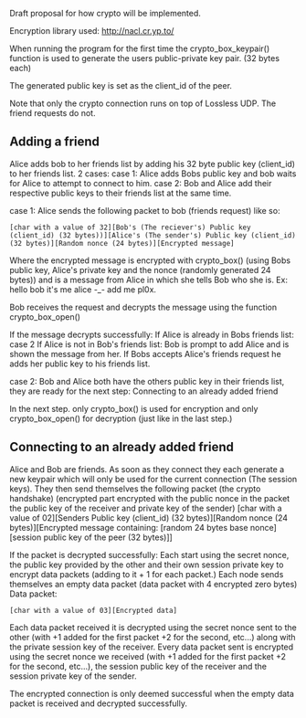 Draft proposal for how crypto will be implemented.


Encryption library used: http://nacl.cr.yp.to/


When running the program for the first time the crypto_box_keypair() function is used to 
generate the users public-private key pair. (32 bytes each)

The generated public key is set as the client_id of the peer.

Note that only the crypto connection runs on top of Lossless UDP. The friend requests do not.

Adding a friend
---------------

Alice adds bob to her friends list by adding his 32 byte public key (client_id) to her friends list.
2 cases:
case 1: Alice adds Bobs public key and bob waits for Alice to attempt to connect to him.
case 2: Bob and Alice add their respective public keys to their friends list at the same time.
    
case 1:
Alice sends the following packet to bob (friends request) like so:
```
[char with a value of 32][Bob's (The reciever's) Public key (client_id) (32 bytes))][Alice's (The sender's) Public key (client_id) (32 bytes)][Random nonce (24 bytes)][Encrypted message]
```

Where the encrypted message is encrypted with crypto_box() (using Bobs public key, Alice's private key and the nonce (randomly generated 24 bytes)) and is a message from Alice in which she tells Bob who she is.
Ex: hello bob it's me alice -_- add me pl0x.
        
Bob receives the request and decrypts the message using the function crypto_box_open()
        
If the message decrypts successfully: 
If Alice is already in Bobs friends list: case 2
If Alice is not in Bob's friends list: Bob is prompt to add Alice and is shown the message from her.
If Bobs accepts Alice's friends request he adds her public key to his friends list.

case 2:
Bob and Alice both have the others public key in their friends list, they are ready for the next step: Connecting to an already added friend
        

In the next step.
only crypto_box() is used for encryption and only crypto_box_open() for decryption (just like in the last step.)


Connecting to an already added friend
-------------------------------------

Alice and Bob are friends.
As soon as they connect they each generate a new keypair which will only be used for the current connection (The session keys).
They then send themselves the following packet (the crypto handshake) (encrypted part encrypted with the public nonce in the packet
the public key of the receiver and private key of the sender)
[char with a value of 02][Senders Public key (client_id) (32 bytes)][Random nonce (24 bytes)][Encrypted message containing: [random 24 bytes base nonce][session public key of the peer (32 bytes)]]
    
If the packet is decrypted successfully:
Each start using the secret nonce, the public key provided by the other and their own session private key to encrypt data packets (adding to it + 1 for each packet.)
Each node sends themselves an empty data packet (data packet with 4 encrypted zero bytes)
Data packet:
````
[char with a value of 03][Encrypted data]
````
Each data packet received it is decrypted using the secret nonce sent to the other (with +1 added for the first packet +2 for the second, etc...) along with the private session key of the receiver.
Every data packet sent is encrypted using the secret nonce we received (with +1 added for the first packet +2 for the second, etc...), the session public key of the receiver and the session private key of the sender.
    
The encrypted connection is only deemed successful when the empty data packet is received and decrypted successfully.

